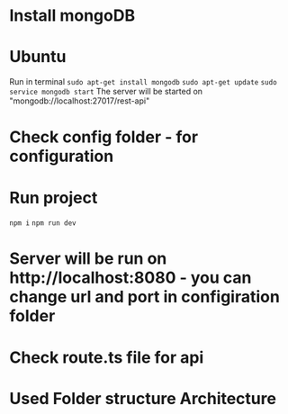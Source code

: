 # Install mongoDB
# Ubuntu
Run in terminal
 `sudo apt-get install mongodb`
 `sudo apt-get update`
 `sudo service mongodb start`
The server will be started on "mongodb://localhost:27017/rest-api"

# Check config folder - for configuration
# Run project
`npm i`
`npm run dev`
# Server will be run on http://localhost:8080 - you can change url and port in configiration folder
# Check route.ts file for api


# Used Folder structure Architecture

